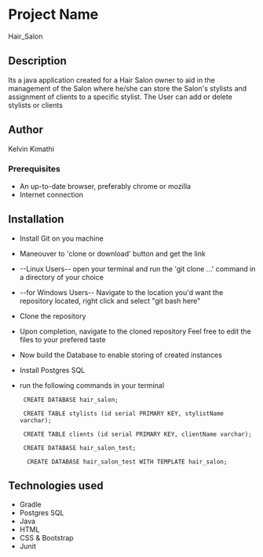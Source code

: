 # Project Name
Hair_Salon 

## Description
 Its a java application created for a Hair Salon owner to aid in the management of the Salon where he/she can store the Salon's stylists and assignment of clients to a specific stylist. The User can add or delete stylists or clients

## Author
Kelvin Kimathi

### Prerequisites

 * An up-to-date browser, preferably chrome or mozilla
 * Internet connection 

## Installation
* Install Git on you machine
 * Maneouver to 'clone or download' button and get the link
 * --Linux Users-- open your terminal and run the 'git clone ...' command in a directory of your choice
 * --for Windows Users-- Navigate to the location you'd want the repository located, right click and select "git bash here"
 * Clone the repository
 * Upon completion, navigate to the cloned repository
  Feel free to edit the files to your prefered taste

 * Now build the Database to enable storing of created instances
 * Install Postgres SQL
 * run the following commands in your terminal

        CREATE DATABASE hair_salon;

        CREATE TABLE stylists (id serial PRIMARY KEY, stylistName varchar);

        CREATE TABLE clients (id serial PRIMARY KEY, clientName varchar);

        CREATE DATABASE hair_salon_test;

         CREATE DATABASE hair_salon_test WITH TEMPLATE hair_salon;

## Technologies used
* Gradle
* Postgres SQL
* Java
* HTML
* CSS & Bootstrap
* Junit